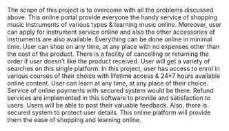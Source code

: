 The scope of this project is to overcome with all the problems discussed above. This online portal provide everyone the handy service of shopping music instruments of various types & learning music online. Moreover, user can apply for instrument service online and also the other accessories of instruments are also available. Everything can be done online in minimal time. User can shop on any time, at any place with no expenses other than the cost of the product. There is a facility of cancelling or returning the order if user doesn’t like the product received. User will get a variety of searches on this single platform. In this project, user has access to enrol in various courses of their choice with lifetime access & 24*7 hours available online content. User can learn at any time, at any place of their choice. Service of online payments with secured system would be there. Refund services are implemented in this software to provide and satisfaction to users. Users will be able to post their valuable feedback. Also, there is secured system to protect user details. This online platform will provide them the ease of shopping and learning online.
